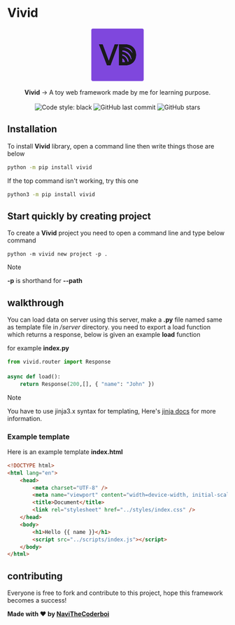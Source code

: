 # Vivid

<p align="center">
    <img width="120" src="./assets/vivid-logo.png" alt="Library Logo">
</p>

<p align="center">
    <strong>Vivid</strong> &rightarrow; A toy web framework made by me for learning purpose.<br><br>
    <img alt="Code style: black" src="https://img.shields.io/badge/code%20style-black-000000.svg">
	<img alt="GitHub last commit" src="https://img.shields.io/github/last-commit/NaviTheCoderboi/vivid.svg">
	<img alt="GitHub stars" src="https://img.shields.io/github/stars/NaviTheCoderboi/vivid.svg">
</p>

## Installation

To install **Vivid** library, open a command line then write things those are below

```sh
python -m pip install vivid
```

If the top command isn't working, try this one

```sh
python3 -m pip install vivid
```

## Start quickly by creating project

To create a **Vivid** project you need to open a command line and type below command

```
python -m vivid new project -p .
```

> [!NOTE]
> **-p** is shorthand for **--path**

## walkthrough

You can load data on server using this server, make a **.py** file named same as template file in _/server_ directory.
you need to export a load function which returns a response, below is given an example **load** function

for example **index.py**

```python
from vivid.router import Response

async def load():
    return Response(200,[], { "name": "John" })
```

> [!NOTE]
> You have to use jinja3.x syntax for templating, Here's [jinja docs](https://jinja.palletsprojects.com/en/3.0.x/templates/) for more information.

### Example template

Here is an example template **index.html**

```html
<!DOCTYPE html>
<html lang="en">
	<head>
		<meta charset="UTF-8" />
		<meta name="viewport" content="width=device-width, initial-scale=1.0" />
		<title>Document</title>
		<link rel="stylesheet" href="../styles/index.css" />
	</head>
	<body>
		<h1>Hello {{ name }}</h1>
		<script src="../scripts/index.js"></script>
	</body>
</html>
```

## contributing

Everyone is free to fork and contribute to this project, hope this framework becomes a success!

**Made with ♥ by [NaviTheCoderboi](https://github.com/NaviTheCoderboi)**
